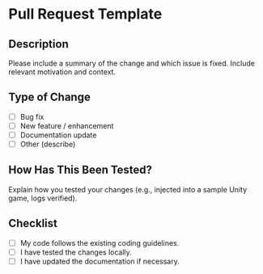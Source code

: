 # Pull Request Template

## Description

Please include a summary of the change and which issue is fixed. Include relevant motivation and context.

## Type of Change

- [ ] Bug fix
- [ ] New feature / enhancement
- [ ] Documentation update
- [ ] Other (describe)

## How Has This Been Tested?

Explain how you tested your changes (e.g., injected into a sample Unity game, logs verified).

## Checklist

- [ ] My code follows the existing coding guidelines.
- [ ] I have tested the changes locally.
- [ ] I have updated the documentation if necessary.
